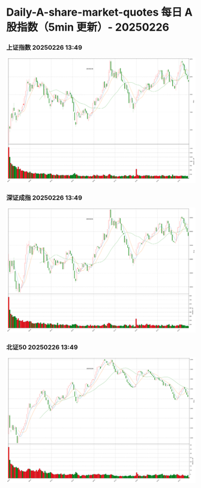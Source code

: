 
# Daily-A-share-market-quotes 每日 A 股指数（5min 更新）- 20250226

### 上证指数 20250226 13:49
![](./fig/2025/2/20250226-sh000001.png)

### 深证成指 20250226 13:49
![](./fig/2025/2/20250226-sz399001.png)

### 北证50 20250226 13:49
![](./fig/2025/2/20250226-bj899050.png)
